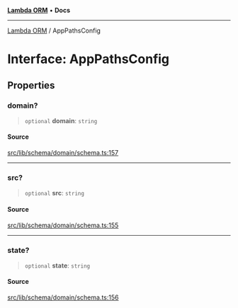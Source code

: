 [**Lambda ORM**](../README.md) • **Docs**

***

[Lambda ORM](../README.md) / AppPathsConfig

# Interface: AppPathsConfig

## Properties

### domain?

> `optional` **domain**: `string`

#### Source

[src/lib/schema/domain/schema.ts:157](https://github.com/lambda-orm/lambdaorm-base/blob/b218b3f63a52b1177feec1e7ed5eb0f37947c503/src/lib/schema/domain/schema.ts#L157)

***

### src?

> `optional` **src**: `string`

#### Source

[src/lib/schema/domain/schema.ts:155](https://github.com/lambda-orm/lambdaorm-base/blob/b218b3f63a52b1177feec1e7ed5eb0f37947c503/src/lib/schema/domain/schema.ts#L155)

***

### state?

> `optional` **state**: `string`

#### Source

[src/lib/schema/domain/schema.ts:156](https://github.com/lambda-orm/lambdaorm-base/blob/b218b3f63a52b1177feec1e7ed5eb0f37947c503/src/lib/schema/domain/schema.ts#L156)

